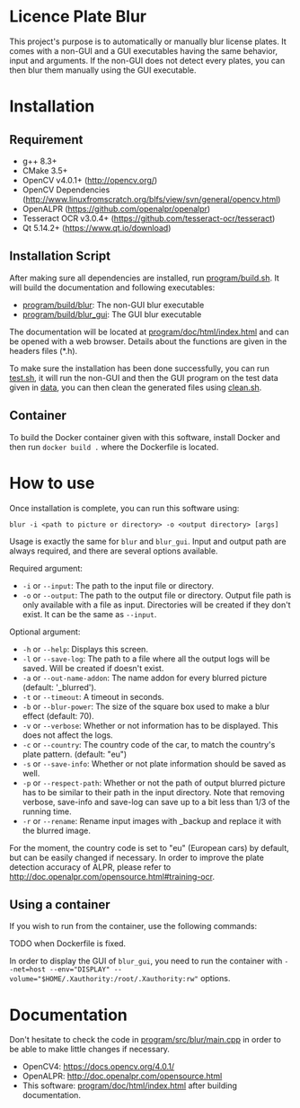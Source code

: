 # Licence Plate Blur

This project's purpose is to automatically or manually blur license plates.
It comes with a non-GUI and a GUI executables having the same behavior, input and arguments.
If the non-GUI does not detect every plates, you can then blur them manually using the GUI executable.

# Installation

## Requirement

- g++ 8.3+
- CMake 3.5+
- OpenCV v4.0.1+ (http://opencv.org/)
- OpenCV Dependencies (http://www.linuxfromscratch.org/blfs/view/svn/general/opencv.html)
- OpenALPR (https://github.com/openalpr/openalpr)
- Tesseract OCR v3.0.4+ (https://github.com/tesseract-ocr/tesseract)
- Qt 5.14.2+ (https://www.qt.io/download)


## Installation Script

After making sure all dependencies are installed, run [program/build.sh](program/build.sh).
It will build the documentation and following executables:
- [program/build/blur](program/build/blur): The non-GUI blur executable
- [program/build/blur_gui](program/build/blur_gui): The GUI blur executable

The documentation will be located at [program/doc/html/index.html](program/doc/html/index.html) and can be opened with a web browser.
Details about the functions are given in the headers files (*.h).

To make sure the installation has been done successfully, you can run [test.sh](test.sh),
it will run the non-GUI and then the GUI program on the test data given in [data](data),
you can then clean the generated files using [clean.sh](clean.sh).

## Container

To build the Docker container given with this software,
install Docker and then run `docker build .` where the Dockerfile is located.


# How to use

Once installation is complete, you can run this software using:

`blur -i <path to picture or directory> -o <output directory> [args]`

Usage is exactly the same for `blur` and `blur_gui`.
Input and output path are always required, and there are several options available.


Required argument:

- `-i` or `--input`:  The path to the input file or directory.
- `-o` or `--output`: The path to the output file or directory. Output file path is only available with a file as input. Directories will be created if they don't exist. It can be the same as `--input`.

Optional argument:

- `-h` or `--help`:           Displays this screen.
- `-l` or `--save-log`:       The path to a file where all the output logs will be saved. Will be created if doesn't exist.
- `-a` or `--out-name-addon`: The name addon for every blurred picture (default: '_blurred').
- `-t` or `--timeout`:        A timeout in seconds.
- `-b` or `--blur-power`:     The size of the square box used to make a blur effect (default: 70).
- `-v` or `--verbose`:        Whether or not information has to be displayed. This does not affect the logs.
- `-c` or `--country`:         The country code of the car, to match the country's plate pattern. (default: "eu")
- `-s` or `--save-info`:      Whether or not plate information should be saved as well.
- `-p` or `--respect-path`:   Whether or not the path of output blurred picture has to be similar to their path in the input directory. Note that removing verbose, save-info and save-log can save up to a bit less than 1/3 of the running time.
- `-r` or `--rename`:         Rename input images with _backup and replace it with the blurred image.

For the moment, the country code is set to "eu" (European cars) by default, but can be easily changed if necessary.
In order to improve the plate detection accuracy of ALPR, please refer to <http://doc.openalpr.com/opensource.html#training-ocr>.

## Using a container

If you wish to run from the container, use the following commands:

TODO when Dockerfile is fixed.

In order to display the GUI of `blur_gui`, you need to run the container with
`--net=host --env="DISPLAY" --volume="$HOME/.Xauthority:/root/.Xauthority:rw"` options.



# Documentation

Don't hesitate to check the code in [program/src/blur/main.cpp](program/src/blur/main.cpp) in order to be able to make little changes if necessary.

- OpenCV4: <https://docs.opencv.org/4.0.1/>
- OpenALPR: <http://doc.openalpr.com/opensource.html>
- This software: [program/doc/html/index.html](program/doc/html/index.html) after building documentation.
